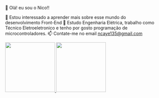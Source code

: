  👋 Olá! eu sou o Nico!!
 
 👀 Estou interessado a aprender mais sobre esse mundo do desenvolvimento Front-End
 🌱 Estudo Engenharia Elétrica, trabalho como Técnico Eletroeletronico e tenho por gosto programação de microcontroladores.
 📫 Contate-me no email ncaye135@gmail.com

<a href="https://github.com/caye-nico">
  <img height="160em" src="https://github-readme-stats.vercel.app/api?username=caye-nico&show_icons=true&theme=white&include_all_commits=true&count_private=true"/>
    <img height="160em" src="https://github-readme-stats.vercel.app/api/top-langs/?username=caye-nico&layout=compact&langs_count=7&theme=white"/>

